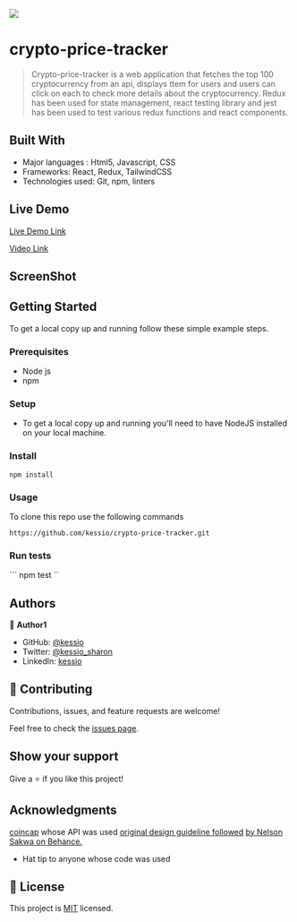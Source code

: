 ![](https://img.shields.io/badge/Microverse-blueviolet)

# crypto-price-tracker

> Crypto-price-tracker is a web application that fetches the top 100 cryptocurrency from an api, displays ttem for users and users can click on each to check more details about the cryptocurrency. Redux has been used for state management, react testing library and jest has been used to test various redux functions and react components.

## Built With

- Major languages : Html5, Javascript, CSS
- Frameworks: React, Redux, TailwindCSS
- Technologies used: Git, npm, linters

## Live Demo 

[Live Demo Link](https://livedemo.com)

[Video Link](https://www.loom.com/share/886a84f62de0497abe4d227d4a5b71da)

## ScreenShot



## Getting Started


To get a local copy up and running follow these simple example steps.

### Prerequisites
- Node js
- npm

### Setup

- To get a local copy up and running you'll need to have NodeJS installed on your local machine.

### Install

``` npm install ```

### Usage

To clone this repo use the following commands

``` https://github.com/kessio/crypto-price-tracker.git ```

### Run tests

``` npm test ``

## Authors

👤 **Author1**

- GitHub: [@kessio](https://github.com/kessio)
- Twitter: [@kessio_sharon](https://twitter.com/kessio_sharon)
- LinkedIn: [kessio](https://linkedin.com/in/linkedin/sharon-kessio)


## 🤝 Contributing

Contributions, issues, and feature requests are welcome!

Feel free to check the [issues page](../../issues/).

## Show your support

Give a ⭐️ if you like this project!

## Acknowledgments

[coincap](https://docs.coincap.io/) whose API was used
[original design guideline followed](https://www.behance.net/gallery/31579789/Ballhead-App-(Free-PSDs)) [by Nelson Sakwa on Behance.](https://www.behance.net/sakwadesignstudio)

- Hat tip to anyone whose code was used

## 📝 License

This project is [MIT](./LICENSE) licensed.
